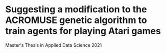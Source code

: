 # Suggesting a modification to the ACROMUSE genetic algorithm to train agents for playing Atari games
Master's Thesis in Applied Data Science 2021

